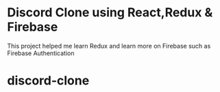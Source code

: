 # Discord Clone using React,Redux & Firebase

This project helped me learn Redux and learn more on Firebase such as Firebase Authentication
# discord-clone
